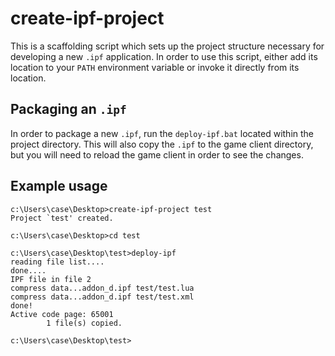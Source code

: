 create-ipf-project
==================

This is a scaffolding script which sets up the project structure necessary for developing a new `.ipf` application. In order to use this script, either add its location to your `PATH` environment variable or invoke it directly from its location.

Packaging an `.ipf`
------------------
In order to package a new `.ipf`, run the `deploy-ipf.bat` located within the project directory. This will also copy the `.ipf` to the game client directory, but you will need to reload the game client in order to see the changes.

Example usage
-------------

```
c:\Users\case\Desktop>create-ipf-project test
Project `test' created.

c:\Users\case\Desktop>cd test

c:\Users\case\Desktop\test>deploy-ipf
reading file list....
done....
IPF file in file 2
compress data...addon_d.ipf test/test.lua
compress data...addon_d.ipf test/test.xml
done!
Active code page: 65001
        1 file(s) copied.

c:\Users\case\Desktop\test>
```